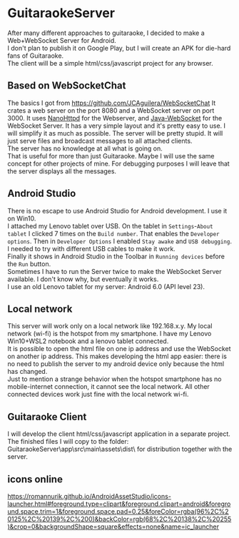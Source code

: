 # GuitaraokeServer

After many different approaches to guitaraoke, I decided to make a Web+WebSocket Server for Android.  
I don't plan to publish it on Google Play, but I will create an APK for die-hard fans of Guitaraoke.   
The client will be a simple html/css/javascript project for any browser.

## Based on WebSocketChat

The basics I got from <https://github.com/JCAguilera/WebSocketChat>
It crates a web server on the port 8080 and a WebSocket server on port 3000.
It uses [NanoHttpd](https://github.com/NanoHttpd/nanohttpd) for the Webserver, and [Java-WebSocket](https://github.com/TooTallNate/Java-WebSocket) for the WebSocket Server.
It has a very simple layout and it's pretty easy to use.
I will simplify it as much as possible. The server will be pretty stupid. It will just serve files and broadcast messages to all attached clients.  
The server has no knowledge at all what is going on.  
That is useful for more than just Guitaraoke. Maybe I will use the same concept for other projects of mine.
For debugging purposes I will leave that the server displays all the messages.  

## Android Studio

There is no escape to use Android Studio for Android development. I use it on Win10.  
I attached my Lenovo tablet over USB. On the tablet in `Settings`-`About tablet` I clicked 7 times on the `Build number`. That enables the `Developer options`. Then in `Developer Options` I enabled `Stay awake` and `USB debugging`. I needed to try with different USB cables to make it work.  
Finally it shows in Android Studio in the Toolbar in `Running devices` before the `Run` button.  
Sometimes I have to run the Server twice to make the WebSocket Server available. I don't know why, but eventually it works.  
I use an old Lenovo tablet for my server: Android 6.0 (API level 23).  

## Local network

This server will work only on a local network like 192.168.x.y. My local network (wi-fi) is the hotspot from my smartphone. I have my Lenovo Win10+WSL2 notebook and a lenovo tablet connected.  
It is possible to open the html file on one ip address and use the WebSocket on another ip address. This makes developing the html app easier: there is no need to publish the server to my android device only because the html has changed.  
Just to mention a strange behavior when the hotspot smartphone has no mobile-internet connection, it cannot see the local network. All other connected devices work just fine with the local network wi-fi.  

## Guitaraoke Client

I will develop the client html/css/javascript application in a separate project. The finished files I will copy to the folder: GuitaraokeServer\app\src\main\assets\dist\ for distribution together with the server.  

## icons online

<https://romannurik.github.io/AndroidAssetStudio/icons-launcher.html#foreground.type=clipart&foreground.clipart=android&foreground.space.trim=1&foreground.space.pad=0.25&foreColor=rgba(96%2C%20125%2C%20139%2C%200)&backColor=rgb(68%2C%20138%2C%20255)&crop=0&backgroundShape=square&effects=none&name=ic_launcher>
